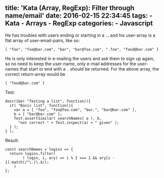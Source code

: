 title: 'Kata (Array, RegExp): Filter through name/email'
date: 2016-02-15 22:34:45
tags:
    - Kata
    - Arrays
    - RegExp
categories: 
    - Javascript
---

He has troubles with users ending or starting in a `.`, and his user-array is a flat array of user-email-pairs, like so:

<!--more-->

```
[ "foo", "foo@bar.com", "bar", "bar@foo.com", ".foo", "food@bar.com" ]
```

He is only interested in e-mailing the users and ask them to sign up again, so no need to keep the user-name, only e-mail addresses for the user-names that start or end with a `.` should be returned. For the above array, the correct return-array would be

```
[ "food@bar.com" ]
```

Test:
```
describe( "Testing a list", function(){
  it( "Basic list", function(){
    var a = [ "foo", "foo@foo.com", "bar.", "bar@bar.com" ],
    b = [ "bar@bar.com" ];    
    Test.assertSimilar( searchNames( a ), b,
      "not correct " + Test.inspect(a) + " given" );
  } );
} );

```

Result:
```
const searchNames = logins => {
  return logins.filter(
        ( login, i, ary) => i % 2 === 1 && ary[i - 1].match(/^\.|\.$/);
    )
};
```